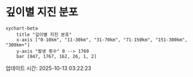 # 깊이별 지진 분포

```mermaid
xychart-beta
    title "깊이별 지진 분포"
    x-axis ["0-10km", "11-30km", "31-70km", "71-150km", "151-300km", "300km+"]
    y-axis "발생 횟수" 0 --> 1769
    bar [847, 1767, 162, 26, 1, 2]
```

업데이트 시간: 2025-10-13 03:22:23
